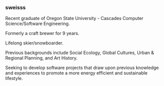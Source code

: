 ### sweisss


Recent graduate of Oregon State University - Cascades Computer Science/Software Engineering.

Formerly a craft brewer for 9 years. 

Lifelong skier/snowboarder. 

Previous backgrounds include Social Ecology, Global Cultures, Urban & Regional Planning, and Art History. 

Seeking to develop software projects that draw upon previous knowledge and experiences to promote a more energy efficient and sustainable lifestyle.
